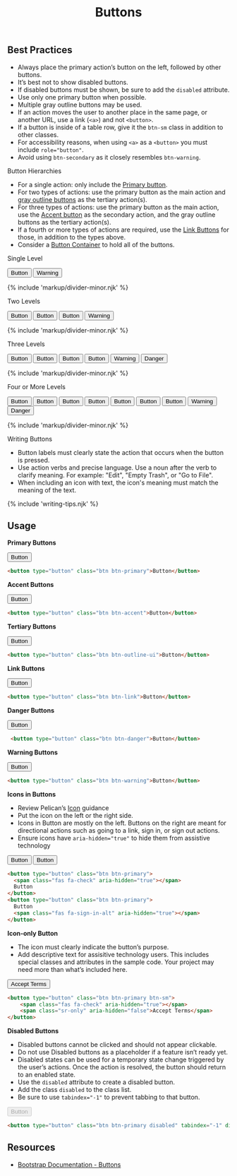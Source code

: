 ﻿---
title: Buttons
summary: Buttons are interactive elements that trigger actions.
tags: components, buttons
layout: guide
eleventyNavigation:
  key: Buttons
  parent: Components
  order: 60
  excerpt: Buttons are interactive elements that trigger actions.
  img: /img/illustrations/illus-buttons.svg
---

## Best Practices

- Always place the primary action’s button on the left, followed by other buttons.
- It’s best not to show disabled buttons.
- If disabled buttons must be shown, be sure to add the `disabled` attribute.
- Use only one primary button when possible.
- Multiple gray outline buttons may be used.
- If an action moves the user to another place in the same page, or another URL, use a link (`<a>`) and not `<button>`.
- If a button is inside of a table row, give it the `btn-sm` class in addition to other classes.
- For accessibility reasons, when using `<a>` as a `<button>` you must include `role="button"`.
- Avoid using `btn-secondary` as it closely resembles `btn-warning`.

<p class="fw-bold mt-4">Button Hierarchies</p>

- For a single action: only include the [Primary button](/components/buttons/#primary-buttons).
- For two types of actions: use the primary button as the main action and [gray outline buttons](/components/buttons/#tertiary-buttons) as the tertiary action(s).
- For three types of actions:  use the primary button as the main action, use the [Accent button](/components/buttons/#secondary-buttons) as the secondary action, and the gray outline buttons as the tertiary action(s).
- If a fourth or more types of actions are required, use the [Link Buttons](/components/buttons/#link-buttons) for those, in addition to the types above.
- Consider a [Button Container](/components/button-container/) to hold all of the buttons.

<p class="fw-bold mt-4">Single Level</p>

<div class="row">
  <div class="col-12">
    <button type="button" class="btn btn-primary">Button</button> <button type="button" class="btn btn-warning ml-md-auto">Warning</button>
  </div>
</div>

{% include 'markup/divider-minor.njk' %}

<p class="fw-bold mt-4">Two Levels</p>

<div class="row">
  <div class="col-12">
    <button type="button" class="btn btn-primary">Button</button> <button type="button" class="btn btn-outline-ui">Button</button> <button type="button" class="btn btn-outline-ui">Button</button> <button type="button" class="btn btn-warning ml-md-auto">Warning</button>
  </div>
</div>

{% include 'markup/divider-minor.njk' %}

<p class="fw-bold mt-4">Three Levels</p>

<div class="row">
  <div class="col-12">
    <button type="button" class="btn btn-primary">Button</button> <button type="button" class="btn btn-accent">Button</button> <button type="button" class="btn btn-outline-ui">Button</button> <button type="button" class="btn btn-outline-ui">Button</button> <button type="button" class="btn btn-warning ml-md-auto">Warning</button> <button type="button" class="btn btn-danger ">Danger</button>
  </div>
</div>

{% include 'markup/divider-minor.njk' %}

<p class="fw-bold mt-4">Four or More Levels</p>

<div class="row">
  <div class="col-12">
    <button type="button" class="btn btn-primary">Button</button> <button type="button" class="btn btn-accent">Button</button> <button type="button" class="btn btn-outline-ui">Button</button> <button type="button" class="btn btn-outline-ui">Button</button> <button type="button" class="btn btn-link">Button</button> <button type="button" class="btn btn-link">Button</button> <button type="button" class="btn btn-link">Button</button> <button type="button" class="btn btn-warning ml-md-auto">Warning</button> <button type="button" class="btn btn-danger ">Danger</button>
  </div>
</div>

{% include 'markup/divider-minor.njk' %}

<p class="fw-bold mt-4">Writing Buttons</p>

- Button labels must clearly state the action that occurs when the button is pressed.
- Use action verbs and precise language. Use a noun after the verb to clarify meaning. For example: "Edit", "Empty Trash", or "Go to File".
- When including an icon with text, the icon's meaning must match the meaning of the text.

{% include 'writing-tips.njk' %}

## Usage

**Primary Buttons**

<button type="button" class="btn btn-primary">Button</button>

```html
<button type="button" class="btn btn-primary">Button</button>
```

**Accent Buttons**

<button type="button" class="btn btn-accent">Button</button>

```html
<button type="button" class="btn btn-accent">Button</button>
```

**Tertiary Buttons**

<button type="button" class="btn btn-outline-ui">Button</button>

```html
<button type="button" class="btn btn-outline-ui">Button</button>
```

**Link Buttons**

 <button type="button" class="btn btn-link">Button</button>

```html
<button type="button" class="btn btn-link">Button</button>
```

**Danger Buttons**

<button type="button" class="btn btn-danger">Button</button>

```html
 <button type="button" class="btn btn-danger">Button</button>
```

**Warning Buttons**

<button type="button" class="btn btn-warning">Button</button>

```html
<button type="button" class="btn btn-warning">Button</button>
```

**Icons in Buttons**

- Review Pelican’s [Icon](/foundation/icons/) guidance
- Put the icon on the left or the right side.
- Icons in Button are mostly on the left. Buttons on the right are meant for directional actions such as going to a link, sign in, or sign out actions.
- Ensure icons have `aria-hidden="true"` to hide them from assistive technology

<button type="button" class="btn btn-primary">
  <span class="fas fa-check" aria-hidden="true"></span> 
  Button
</button>
<button type="button" class="btn btn-primary">
  Button
  <span class="fas fa-sign-in-alt" aria-hidden="true"></span> 
</button>

```html
<button type="button" class="btn btn-primary">
  <span class="fas fa-check" aria-hidden="true"></span> 
  Button
</button>
<button type="button" class="btn btn-primary">
  Button
  <span class="fas fa-sign-in-alt" aria-hidden="true"></span> 
</button>
```


**Icon-only Button**

- The icon must clearly indicate the button’s purpose.
- Add descriptive text for assisitive technology users. This includes special classes and attributes in the sample code. Your project may need more than what’s included here.

<button type="button" class="btn btn-outline-ui">
    <span class="fas fa-check" aria-hidden="true"></span>
    <span class="sr-only" aria-hidden="false">Accept Terms</span>
</button>

```html
<button type="button" class="btn btn-primary btn-sm">
    <span class="fas fa-check" aria-hidden="true"></span>
    <span class="sr-only" aria-hidden="false">Accept Terms</span>
</button>
```

**Disabled Buttons**

- Disabled buttons cannot be clicked and should not appear clickable.
- Do not use Disabled buttons as a placeholder if a feature isn’t ready yet.
- Disabled states can be used for a temporary state change triggered by the user’s actions. Once the action is resolved, the button should return to an enabled state.
- Use the `disabled` attribute to create a disabled button.
- Add the class `disabled` to the class list.
- Be sure to use `tabindex="-1"` to prevent tabbing to that button.

<button type="button" class="btn btn-primary disabled" tabindex="-1" disabled>Button</button>

```html
<button type="button" class="btn btn-primary disabled" tabindex="-1" disabled>Button</button>
```

## Resources

- <a href="https://getbootstrap.com/docs/4.5/components/buttons/" target="_blank">Bootstrap Documentation - Buttons</a>
